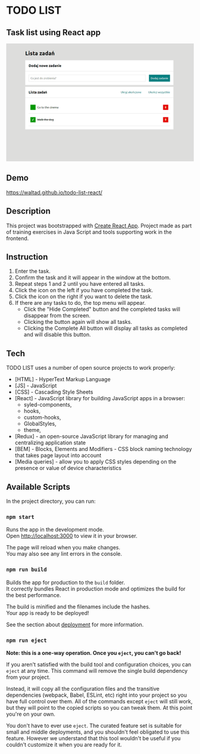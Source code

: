 # TODO LIST

## Task list using React app

![TO-DO LIST PRESENTATION](public/Introduction.gif)

## Demo

<https://waltad.github.io/todo-list-react/>

## Description

This project was bootstrapped with [Create React App](https://github.com/facebook/create-react-app).
Project made as part of training exercises in Java Script and tools supporting work in the frontend.

## Instruction

1. Enter the task.
2. Confirm the task and it will appear in the window at the bottom.
3. Repeat steps 1 and 2 until you have entered all tasks.
4. Click the icon on the left if you have completed the task.
5. Click the icon on the right if you want to delete the task.
6. If there are any tasks to do, the top menu will appear.
   - Click the "Hide Completed" button and the completed tasks will disappear from the screen.
   - Clicking the button again will show all tasks.
   - Clicking the Complete All button will display all tasks as completed and will disable this button.

## Tech

TODO LIST uses a number of open source projects to work properly:

- [HTML] - HyperText Markup Language
- [JS] - JavaScript
- [CSS] - Cascading Style Sheets
- [React] - JavaScript library for building JavaScript apps in a browser:
  * syled-components,
  * hooks,
  * custom-hooks,
  * GlobalStyles,
  * theme,
- [Redux] - an open-source JavaScript library for managing and centralizing application state
- [BEM] - Blocks, Elements and Modifiers - CSS block naming technology that takes page layout into account
- [Media queries] - allow you to apply CSS styles depending on the presence or value of device characteristics

## Available Scripts

In the project directory, you can run:

### `npm start`

Runs the app in the development mode.\
Open [http://localhost:3000](http://localhost:3000) to view it in your browser.

The page will reload when you make changes.\
You may also see any lint errors in the console.

### `npm run build`

Builds the app for production to the `build` folder.\
It correctly bundles React in production mode and optimizes the build for the best performance.

The build is minified and the filenames include the hashes.\
Your app is ready to be deployed!

See the section about [deployment](https://facebook.github.io/create-react-app/docs/deployment) for more information.

### `npm run eject`

**Note: this is a one-way operation. Once you `eject`, you can't go back!**

If you aren't satisfied with the build tool and configuration choices, you can `eject` at any time. This command will remove the single build dependency from your project.

Instead, it will copy all the configuration files and the transitive dependencies (webpack, Babel, ESLint, etc) right into your project so you have full control over them. All of the commands except `eject` will still work, but they will point to the copied scripts so you can tweak them. At this point you're on your own.

You don't have to ever use `eject`. The curated feature set is suitable for small and middle deployments, and you shouldn't feel obligated to use this feature. However we understand that this tool wouldn't be useful if you couldn't customize it when you are ready for it.

